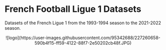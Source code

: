 # French Football Ligue 1 Datasets
Datasets of the French Ligue 1 from the 1993-1994 season to the 2021-2022 season.


<center> ![logo](https://user-images.githubusercontent.com/95342688/227260658-590b4f15-ff59-4122-88f7-2e50202cb48f.JPG)</center>
